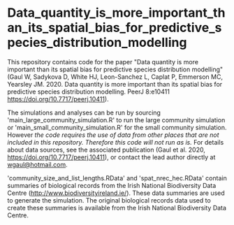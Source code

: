 # Data_quantity_is_more_important_than_its_spatial_bias_for_predictive_species_distribution_modelling
This repository contains code for the paper "Data quantity is more important than its spatial bias for predictive species distribution modelling" (Gaul W, Sadykova D, White HJ, Leon-Sanchez L, Caplat P, Emmerson MC, Yearsley JM. 2020. Data quantity is more important than its spatial bias for predictive species distribution modelling. PeerJ 8:e10411 https://doi.org/10.7717/peerj.10411).

The simulations and analyses can be run by sourcing 'main_large_community_simulation.R' to run the large community simulation or 'main_small_community_simulation.R' for the small community simulation.  However *the code requires the use of data from other places that are not included in this repository.  Therefore this code will not run as is.*  For details about data sources, see the associated publication (Gaul et al. 2020, https://doi.org/10.7717/peerj.10411), or contact the lead author directly at wgaul@hotmail.com.  

'community_size_and_list_lengths.RData' and 'spat_nrec_hec.RData' contain summaries of biological records from the Irish National Biodiversity Data Centre (http://www.biodiversityireland.ie/).  These data summaries are used to generate the simulation.  The original biological records data used to create these summaries is available from the Irish National Biodiversity Data Centre.

